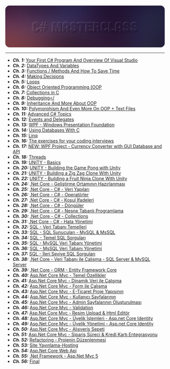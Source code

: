 ![csharp-banner](./assets/csharp.png)

---

- ***Ch. 1:*** [Your First C# Program And Overview Of Visual Studio]()
- ***Ch. 2:*** [DataTypes And Variables]()
- ***Ch. 3:*** [Functions / Methods And How To Save Time]()
- ***Ch. 4:*** [Making Decisions]()
- ***Ch. 5:*** [Loops]()
- ***Ch. 6:*** [Object Oriented Programming (OOP]()
- ***Ch. 7:*** [Collections in C]()
- ***Ch. 8:*** [Debugging</]()
- ***Ch. 9:*** [Inheritance And More About OOP]()
- ***Ch. 10:*** [Polymorphism And Even More On OOP + Text Files]()
- ***Ch. 11:*** [Advanced C# Topics]()
- ***Ch. 12:*** [Events and Delegates]()
- ***Ch. 13:*** [WPF - Windows Presentation Foundation]()
- ***Ch. 14:*** [Using Databases With C]()
- ***Ch. 15:*** [Linq]()
- ***Ch. 16:*** [The exercises for your coding interviews]()
- ***Ch. 17:*** [NEW: WPF Project - Currency Converter with GUI Database and API]()
- ***Ch. 18:*** [Threads]()
- ***Ch. 19:*** [UNITY - Basics]()
- ***Ch. 20:*** [UNITY - Building the Game Pong with Unity]()
- ***Ch. 21:*** [UNITY - Building a Zig Zag Clone With Unity]()
- ***Ch. 22:*** [UNITY - Building a Fruit Ninja Clone With Unity]()
- ***Ch. 24:*** [.Net Core - Geliştirme Ortamının Hazırlanması]()
- ***Ch. 25:*** [.Net Core - C# - Veri Yapıları]()
- ***Ch. 26:*** [.Net Core - C# - Operatörler]()
- ***Ch. 27:*** [.Net Core - C# - Koşul İfadeleri]()
- ***Ch. 28:*** [.Net Core - C# - Döngüler]()
- ***Ch. 29:*** [.Net Core - C# - Nesne Tabanlı Programlama]()
- ***Ch. 30:*** [.Net Core - C# - Collections]()
- ***Ch. 31:*** [.Net Core - C# - Hata Yönetimi]()
- ***Ch. 32:*** [SQL - Veri Tabanı Temelleri]()
- ***Ch. 33:*** [SQL - SQL Sunucuları - MySQL &amp; MsSQL]()
- ***Ch. 34:*** [SQL - Temel SQL Sorguları]()
- ***Ch. 35:*** [SQL - MySQL Veri Tabanı Yönetimi]()
- ***Ch. 36:*** [SQL - MsSQL Veri Tabanı Yönetimi]()
- ***Ch. 37:*** [SQL - İleri Seviye SQL Sorguları]()
- ***Ch. 38:*** [.Net Core - Veri Tabanı ile Çalışma - SQL Server &amp; MySQL Server]()
- ***Ch. 39:*** [.Net Core - ORM - Entity Framework Core]()
- ***Ch. 40:*** [Asp.Net Core Mvc - Temel Özellikler]()
- ***Ch. 41:*** [Asp.Net Core Mvc - Dinamik Veri ile Çalışma]()
- ***Ch. 42:*** [Asp.Net Core Mvc - Form ile Çalışma]()
- ***Ch. 43:*** [Asp.Net Core Mvc - E-Ticaret Proje Yapısının ]()
- ***Ch. 44:*** [Asp.Net Core Mvc - Kullanıcı Sayfalarının ]()
- ***Ch. 45:*** [Asp.Net Core Mvc - Admin Sayfalarının Oluşturulması]()
- ***Ch. 46:*** [Asp.Net Core Mvc - Validation]()
- ***Ch. 47:*** [Asp.Net Core Mvc - Resim Upload &amp; Html Editör]()
- ***Ch. 48:*** [Asp.Net Core Mvc - Üyelik İşlemleri - Asp.net Core Identity]()
- ***Ch. 49:*** [Asp.Net Core Mvc - Üyelik Yönetimi - Asp.net Core Identity]()
- ***Ch. 50:*** [Asp.Net Core Mvc - Alışveriş Sepeti]()
- ***Ch. 51:*** [Asp.Net Core Mvc - Sipariş Süreci &amp; Kredi Kartı Entegrasyonu]()
- ***Ch. 52:*** [Refactoring - Projenin Düzenlenmesi]()
- ***Ch. 53:*** [Site Yayınlama-Hosting]()
- ***Ch. 54:*** [Asp.Net Core Web Api]()
- ***Ch. 55:*** [.Net Framework - Asp.Net Mvc 5]()
- ***Ch. 56:*** [Final]()